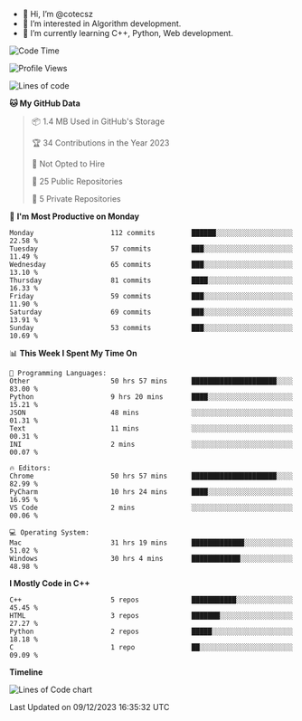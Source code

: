 - 👋 Hi, I’m @cotecsz
- 👀 I’m interested in Algorithm development.
- 🌱 I’m currently learning C++, Python, Web development.

<!---
cotecsz/cotecsz is a ✨ special ✨ repository because its `README.md` (this file) appears on your GitHub profile.
You can click the Preview link to take a look at your changes.
--->

<!--START_SECTION:waka-->
![Code Time](http://img.shields.io/badge/Code%20Time-118%20hrs%2022%20mins-blue)

![Profile Views](http://img.shields.io/badge/Profile%20Views-0-blue)

![Lines of code](https://img.shields.io/badge/From%20Hello%20World%20I%27ve%20Written-1.2%20million%20lines%20of%20code-blue)

**🐱 My GitHub Data** 

> 📦 1.4 MB Used in GitHub's Storage 
 > 
> 🏆 34 Contributions in the Year 2023
 > 
> 🚫 Not Opted to Hire
 > 
> 📜 25 Public Repositories 
 > 
> 🔑 5 Private Repositories 
 > 
📅 **I'm Most Productive on Monday** 

```text
Monday                   112 commits         ██████░░░░░░░░░░░░░░░░░░░   22.58 % 
Tuesday                  57 commits          ███░░░░░░░░░░░░░░░░░░░░░░   11.49 % 
Wednesday                65 commits          ███░░░░░░░░░░░░░░░░░░░░░░   13.10 % 
Thursday                 81 commits          ████░░░░░░░░░░░░░░░░░░░░░   16.33 % 
Friday                   59 commits          ███░░░░░░░░░░░░░░░░░░░░░░   11.90 % 
Saturday                 69 commits          ███░░░░░░░░░░░░░░░░░░░░░░   13.91 % 
Sunday                   53 commits          ███░░░░░░░░░░░░░░░░░░░░░░   10.69 % 
```


📊 **This Week I Spent My Time On** 

```text
💬 Programming Languages: 
Other                    50 hrs 57 mins      █████████████████████░░░░   83.00 % 
Python                   9 hrs 20 mins       ████░░░░░░░░░░░░░░░░░░░░░   15.21 % 
JSON                     48 mins             ░░░░░░░░░░░░░░░░░░░░░░░░░   01.31 % 
Text                     11 mins             ░░░░░░░░░░░░░░░░░░░░░░░░░   00.31 % 
INI                      2 mins              ░░░░░░░░░░░░░░░░░░░░░░░░░   00.07 % 

🔥 Editors: 
Chrome                   50 hrs 57 mins      █████████████████████░░░░   82.99 % 
PyCharm                  10 hrs 24 mins      ████░░░░░░░░░░░░░░░░░░░░░   16.95 % 
VS Code                  2 mins              ░░░░░░░░░░░░░░░░░░░░░░░░░   00.06 % 

💻 Operating System: 
Mac                      31 hrs 19 mins      █████████████░░░░░░░░░░░░   51.02 % 
Windows                  30 hrs 4 mins       ████████████░░░░░░░░░░░░░   48.98 % 
```

**I Mostly Code in C++** 

```text
C++                      5 repos             ███████████░░░░░░░░░░░░░░   45.45 % 
HTML                     3 repos             ███████░░░░░░░░░░░░░░░░░░   27.27 % 
Python                   2 repos             █████░░░░░░░░░░░░░░░░░░░░   18.18 % 
C                        1 repo              ██░░░░░░░░░░░░░░░░░░░░░░░   09.09 % 
```



**Timeline**

![Lines of Code chart](https://raw.githubusercontent.com/cotecsz/cotecsz/master/assets/bar_graph.png)


 Last Updated on 09/12/2023 16:35:32 UTC
<!--END_SECTION:waka-->
